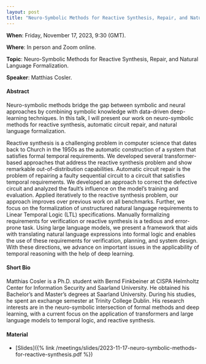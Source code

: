 ```yaml
---
layout: post 
title: "Neuro-Symbolic Methods for Reactive Synthesis, Repair, and Natural Language Formalization"
---
```


**When**: Friday, November 17, 2023, 9:30 (GMT).

**Where**: In person and Zoom online.

**Topic**: Neuro-Symbolic Methods for Reactive Synthesis, Repair, and Natural Language Formalization.

**Speaker**: Matthias Cosler.

#### Abstract

Neuro-symbolic methods bridge the gap between symbolic and neural approaches by combining symbolic knowledge with data-driven deep-learning techniques.  In this talk, I will present our work on neuro-symbolic methods for reactive synthesis, automatic circuit repair, and natural language formalization.

Reactive synthesis is a challenging problem in computer science that dates back to Church in the 1950s as the automatic construction of a system that satisfies formal temporal requirements. We developed several transformer-based approaches that address the reactive synthesis problem and show remarkable out-of-distribution capabilities.
Automatic circuit repair is the problem of repairing a faulty sequential circuit to a circuit that satisfies temporal requirements. We developed an approach to correct the defective circuit and analyzed the fault’s influence on the model’s training and evaluation. Applied iteratively to the reactive synthesis problem, our approach improves over previous work on all benchmarks.
Further, we focus on the formalization of unstructured natural language requirements to Linear Temporal Logic (LTL) specifications. Manually formalizing requirements for verification or reactive synthesis is a tedious and error-prone task. Using large language models, we present a framework that aids with translating natural language expressions into formal logic and enables the use of these requirements for verification, planning, and system design.
With these directions, we advance on important issues in the applicability of temporal reasoning with the help of deep learning.


#### Short Bio
Matthias Cosler is a Ph.D. student with Bernd Finkbeiner at CISPA Helmholtz Center for Information Security and Saarland University. He obtained his Bachelor’s and Master’s degrees at Saarland University. During his studies, he spent an exchange semester at Trinity College Dublin. His research interests are in the neuro-symbolic intersection of formal methods and deep learning, with a current focus on the application of transformers and large language models to temporal logic, and reactive synthesis.

#### Material

- [Slides]({% link /meetings/slides/2023-11-17-neuro-symbolic-methods-for-reactive-synthesis.pdf %})
